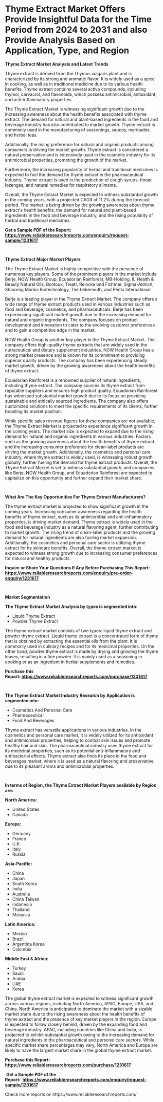 <p><h1>Thyme Extract Market Offers Provide Insightful Data for the Time Period from 2024 to 2031 and also Provide Analysis Based on Application, Type, and Region</h1></p><p><strong>Thyme Extract Market Analysis and Latest Trends</strong></p>
<p><p>Thyme extract is derived from the Thymus vulgaris plant and is characterized by its strong and aromatic flavor. It is widely used as a spice in cooking, as well as in traditional medicine due to its various health benefits. Thyme extract contains several active compounds, including thymol, carvacrol, and flavonoids, which possess antimicrobial, antioxidant, and anti-inflammatory properties.</p><p>The Thyme Extract Market is witnessing significant growth due to the increasing awareness about the health benefits associated with thyme extract. The demand for natural and plant-based ingredients in the food and beverage industry has also contributed to market growth. Thyme extract is commonly used in the manufacturing of seasonings, sauces, marinades, and herbal teas.</p><p>Additionally, the rising preference for natural and organic products among consumers is driving the market growth. Thyme extract is considered a natural preservative and is extensively used in the cosmetic industry for its antimicrobial properties, promoting the growth of the market.</p><p>Furthermore, the increasing popularity of herbal and traditional medicines is expected to fuel the demand for thyme extract in the pharmaceutical industry. Thyme extract is used in the production of cough syrups, throat lozenges, and natural remedies for respiratory ailments.</p><p>Overall, the Thyme Extract Market is expected to witness substantial growth in the coming years, with a projected CAGR of 11.2% during the forecast period. The market is being driven by the growing awareness about thyme extract's health benefits, the demand for natural and plant-based ingredients in the food and beverage industry, and the rising popularity of herbal and traditional medicines.</p></p>
<p><strong>Get a Sample PDF of the Report:&nbsp; <a href="https://www.reliableresearchreports.com/enquiry/request-sample/1231617">https://www.reliableresearchreports.com/enquiry/request-sample/1231617</a></strong></p>
<p>&nbsp;</p>
<p><strong>Thyme Extract Major Market Players</strong></p>
<p><p>The Thyme Extract Market is highly competitive with the presence of numerous key players. Some of the prominent players in the market include Berje, NOW Health Group, Ecuadorian Rainforest, MB-Holding, IL Health & Beauty Natural Oils, Bontoux, Treatt, Reincke und Fichtner, Sigma-Aldrich, Shaoxing Marina Biotechnology, The Lebermuth, and Penta International.</p><p>Berje is a leading player in the Thyme Extract Market. The company offers a wide range of thyme extract products used in various industries such as food and beverage, cosmetics, and pharmaceuticals. Berje has been experiencing significant market growth due to the increasing demand for natural and organic ingredients. The company focuses on product development and innovation to cater to the evolving customer preferences and to gain a competitive edge in the market.</p><p>NOW Health Group is another key player in the Thyme Extract Market. The company offers high-quality thyme extracts that are widely used in the nutraceutical and dietary supplement industries. NOW Health Group has a strong market presence and is known for its commitment to providing superior quality products. The company has been experiencing steady market growth, driven by the growing awareness about the health benefits of thyme extract.</p><p>Ecuadorian Rainforest is a renowned supplier of natural ingredients, including thyme extract. The company sources its thyme extract from reputable suppliers and ensures high product quality. Ecuadorian Rainforest has witnessed substantial market growth due to its focus on providing sustainable and ethically sourced ingredients. The company also offers customized solutions to meet the specific requirements of its clients, further boosting its market position.</p><p>While specific sales revenue figures for these companies are not available, the Thyme Extract Market is projected to experience significant growth in the coming years. The market size is expected to expand due to the rising demand for natural and organic ingredients in various industries. Factors such as the growing awareness about the health benefits of thyme extract and the increasing consumer preference for clean-label products are driving the market growth. Additionally, the cosmetics and personal care industry, where thyme extract is widely used, is witnessing robust growth globally, further fueling the demand for thyme extract products. Overall, the Thyme Extract Market is set to witness substantial growth, and companies like Berje, NOW Health Group, and Ecuadorian Rainforest are expected to capitalize on this opportunity and further expand their market share.</p></p>
<p>&nbsp;</p>
<p><strong>What Are The Key Opportunities For Thyme Extract Manufacturers?</strong></p>
<p><p>The thyme extract market is projected to show significant growth in the coming years. Increasing consumer awareness regarding the health benefits of thyme extract, such as its antimicrobial and anti-inflammatory properties, is driving market demand. Thyme extract is widely used in the food and beverage industry as a natural flavoring agent, further contributing to market growth. The rising trend of clean-label products and the growing demand for natural ingredients are also fueling market expansion. Additionally, the cosmetics and personal care sector is utilizing thyme extract for its skincare benefits. Overall, the thyme extract market is expected to witness strong growth due to increasing consumer preferences for natural and healthy products.</p></p>
<p><strong>Inquire or Share Your Questions If Any Before Purchasing This Report: <a href="https://www.reliableresearchreports.com/enquiry/pre-order-enquiry/1231617">https://www.reliableresearchreports.com/enquiry/pre-order-enquiry/1231617</a></strong></p>
<p>&nbsp;</p>
<p><strong>Market Segmentation</strong></p>
<p><strong>The Thyme Extract Market Analysis by types is segmented into:</strong></p>
<p><ul><li>Liquid Thyme Extract</li><li>Powder Thyme Extract</li></ul></p>
<p><p>The thyme extract market consists of two types: liquid thyme extract and powder thyme extract. Liquid thyme extract is a concentrated form of thyme that is obtained by extracting the essential oils from the plant. It is commonly used in culinary recipes and for its medicinal properties. On the other hand, powder thyme extract is made by drying and grinding the thyme leaves, resulting in a fine powder. It is mainly used as a seasoning in cooking or as an ingredient in herbal supplements and remedies.</p></p>
<p><strong>Purchase this Report:&nbsp;<a href="https://www.reliableresearchreports.com/purchase/1231617">https://www.reliableresearchreports.com/purchase/1231617</a></strong></p>
<p>&nbsp;</p>
<p><strong>The Thyme Extract Market Industry Research by Application is segmented into:</strong></p>
<p><ul><li>Cosmetics And Personal Care</li><li>Pharmaceutical</li><li>Food And Beverages</li></ul></p>
<p><p>Thyme extract has versatile applications in various industries. In the cosmetics and personal care market, it is widely utilized for its antioxidant and antimicrobial properties, helping to combat skin issues and promote healthy hair and skin. The pharmaceutical industry uses thyme extract for its medicinal properties, such as its potential anti-inflammatory and antibacterial effects. Thyme extract also finds its place in the food and beverages market, where it is used as a natural flavoring and preservative due to its pleasant aroma and antimicrobial properties.</p></p>
<p>&nbsp;</p>
<p><strong>In terms of Region, the Thyme Extract Market Players available by Region are:</strong></p>
<p>
    <p> <strong> North America: </strong>
        <ul>
            <li>United States</li>
            <li>Canada</li>
        </ul>
        </p> 
    <p> <strong> Europe: </strong>
        <ul>
            <li>Germany</li>
            <li>France</li>
            <li>U.K.</li>
            <li>Italy</li>
            <li>Russia</li>
        </ul>
        </p> 
    <p> <strong> Asia-Pacific: </strong>
        <ul>
            <li>China</li>
            <li>Japan</li>
            <li>South Korea</li>
            <li>India</li>
            <li>Australia</li>
            <li>China Taiwan</li>
            <li>Indonesia</li>
            <li>Thailand</li>
            <li>Malaysia</li>
        </ul>
        </p> 
    <p> <strong> Latin America: </strong>
        <ul>
            <li>Mexico</li>
            <li>Brazil</li>
            <li>Argentina Korea</li>
            <li>Colombia</li>
        </ul>
        </p> 
    <p> <strong> Middle East & Africa: </strong>
        <ul>
            <li>Turkey</li>
            <li>Saudi</li>
            <li>Arabia</li>
            <li>UAE</li>
            <li>Korea</li>
        </ul>
    </p>
    </p>
<p><p>The global thyme extract market is expected to witness significant growth across various regions, including North America, APAC, Europe, USA, and China. North America is anticipated to dominate the market with a sizable market share due to the rising awareness about the health benefits of thyme extract and the presence of key market players in the region. Europe is expected to follow closely behind, driven by the expanding food and beverage industry. APAC, including countries like China and India, is projected to exhibit substantial growth owing to the increasing demand for natural ingredients in the pharmaceutical and personal care sectors. While specific market share percentages may vary, North America and Europe are likely to have the largest market share in the global thyme extract market.</p></p>
<p><strong>Purchase this Report: <a href="https://www.reliableresearchreports.com/purchase/1231617">https://www.reliableresearchreports.com/purchase/1231617</a></strong></p>
<p>&nbsp;<strong>Get a Sample PDF of the Report:&nbsp;&nbsp;<a href="https://www.reliableresearchreports.com/enquiry/request-sample/1231617">https://www.reliableresearchreports.com/enquiry/request-sample/1231617</a></strong></p>
<p><strong></strong></p>
<p>Check more reports on https://www.reliableresearchreports.com/</p>